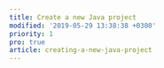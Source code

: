 ```yaml
---
title: Create a new Java project
modified: '2019-05-29 13:38:38 +0300'
priority: 1
pro: true
article: creating-a-new-java-project
---
```

